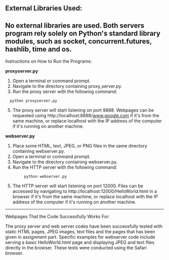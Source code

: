 External Libraries Used:
-----------------------------------------
No external libraries are used. Both servers program rely solely on Python's standard library modules, such as socket, concurrent.futures, hashlib, time and os.
------------------------------------------
Instructions on How to Run the Programs:

<b>proxyserver.py</b>
1. Open a terminal or command prompt.
2. Navigate to the directory containing proxy_server.py.
3. Run the proxy server with the following command:
  ```
    python proxyserver.py
```
5. The proxy server will start listening on port 8888. Webpages can be requested using http://localhost:8888/www.google.com if it's from the same machine, or replace localhost with the IP address of the computer if it's running on another machine.

<b>webserver.py</b>
1. Place some HTML, text, JPEG, or PNG files in the same directory containing webserver.py.
2. Open a terminal or command prompt.
3. Navigate to the directory containing webserver.py.
4. Run the HTTP server with the following command:
   ```     
        python webserver.py
   ```
6. The HTTP server will start listening on port 12000. Files can be accessed by navigating to http://localhost:12000/HelloWorld.html in a browser if it's from the same machine, or replace localhost with the IP address of the computer if it's running on another machine.
---------------------------------------------------------
Webpages That the Code Successfully Works For:

The proxy server and web server codes have been successfully tested with static HTML pages, JPEG images, text files and the pages that has been given in assignment part. Specific examples for webserver code include serving a basic HelloWorld.html page and displaying JPEG and text files directly in the browser. These tests were conducted using the Safari browser.


